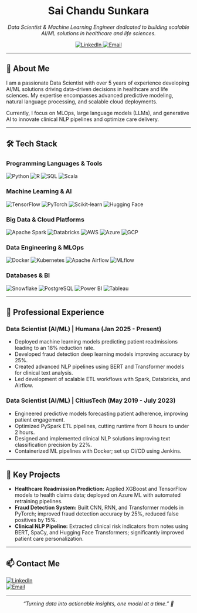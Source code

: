 <!-- Header -->
<h1 align="center">Sai Chandu Sunkara</h1>
<p align="center">
  <em>Data Scientist & Machine Learning Engineer dedicated to building scalable AI/ML solutions in healthcare and life sciences.</em>
</p>
<p align="center">
  <a href="https://www.linkedin.com/in/sunkara-sai-chandu/">
    <img alt="LinkedIn" src="https://img.shields.io/badge/LinkedIn-0077B5?style=flat-square&logo=linkedin&logoColor=white" />
  </a>
  <a href="mailto:saichandusunkara1998@gmail.com">
    <img alt="Email" src="https://img.shields.io/badge/Email-D14836?style=flat-square&logo=gmail&logoColor=white" />
  </a>
</p>

---

## 🚀 About Me

I am a passionate Data Scientist with over 5 years of experience developing AI/ML solutions driving data-driven decisions in healthcare and life sciences. My expertise encompasses advanced predictive modeling, natural language processing, and scalable cloud deployments.

Currently, I focus on MLOps, large language models (LLMs), and generative AI to innovate clinical NLP pipelines and optimize care delivery.

---

## 🛠️ Tech Stack

### Programming Languages & Tools
![Python](https://img.shields.io/badge/Python-3776AB?logo=python&logoColor=white)
![R](https://img.shields.io/badge/R-276DC3?logo=r&logoColor=white)
![SQL](https://img.shields.io/badge/SQL-4479A1?logo=postgresql&logoColor=white)
![Scala](https://img.shields.io/badge/Scala-DC322F?logo=scala&logoColor=white)

### Machine Learning & AI
![TensorFlow](https://img.shields.io/badge/TensorFlow-FF6F00?logo=tensorflow&logoColor=white)
![PyTorch](https://img.shields.io/badge/PyTorch-EE4C2C?logo=pytorch&logoColor=white)
![Scikit-learn](https://img.shields.io/badge/Scikit--Learn-F7931E?logo=scikitlearn&logoColor=white)
![Hugging Face](https://img.shields.io/badge/HuggingFace-FFD21E?logo=huggingface&logoColor=black)

### Big Data & Cloud Platforms
![Apache Spark](https://img.shields.io/badge/Apache_Spark-E25A1C?logo=apachespark&logoColor=white)
![Databricks](https://img.shields.io/badge/Databricks-FF3621?logo=databricks&logoColor=white)
![AWS](https://img.shields.io/badge/AWS-232F3E?logo=amazonaws&logoColor=white)
![Azure](https://img.shields.io/badge/Azure-0078D4?logo=microsoftazure&logoColor=white)
![GCP](https://img.shields.io/badge/GCP-4285F4?logo=googlecloud&logoColor=white)

### Data Engineering & MLOps
![Docker](https://img.shields.io/badge/Docker-2496ED?logo=docker&logoColor=white)
![Kubernetes](https://img.shields.io/badge/Kubernetes-326CE5?logo=kubernetes&logoColor=white)
![Apache Airflow](https://img.shields.io/badge/Apache_Airflow-017CEE?logo=apacheairflow&logoColor=white)
![MLflow](https://img.shields.io/badge/MLflow-0194E2?logo=mlflow&logoColor=white)

### Databases & BI
![Snowflake](https://img.shields.io/badge/Snowflake-29B5E8?logo=snowflake&logoColor=white)
![PostgreSQL](https://img.shields.io/badge/PostgreSQL-336791?logo=postgresql&logoColor=white)
![Power BI](https://img.shields.io/badge/Power_BI-F2C811?logo=powerbi&logoColor=black)
![Tableau](https://img.shields.io/badge/Tableau-E97627?logo=tableau&logoColor=white)

---

## 💼 Professional Experience

### Data Scientist (AI/ML) | Humana (Jan 2025 - Present)  
- Deployed machine learning models predicting patient readmissions leading to an 18% reduction rate.  
- Developed fraud detection deep learning models improving accuracy by 25%.  
- Created advanced NLP pipelines using BERT and Transformer models for clinical text analysis.  
- Led development of scalable ETL workflows with Spark, Databricks, and Airflow.

### Data Scientist (AI/ML) | CitiusTech (May 2019 - July 2023)  
- Engineered predictive models forecasting patient adherence, improving patient engagement.  
- Optimized PySpark ETL pipelines, cutting runtime from 8 hours to under 2 hours.  
- Designed and implemented clinical NLP solutions improving text classification precision by 22%.  
- Containerized ML pipelines with Docker; set up CI/CD using Jenkins.

---

## 🎯 Key Projects

- **Healthcare Readmission Prediction:** Applied XGBoost and TensorFlow models to health claims data; deployed on Azure ML with automated retraining pipelines.  
- **Fraud Detection System:** Built CNN, RNN, and Transformer models in PyTorch; improved fraud detection accuracy by 25%, reduced false positives by 15%.  
- **Clinical NLP Pipeline:** Extracted clinical risk indicators from notes using BERT, SpaCy, and Hugging Face Transformers; significantly improved patient care personalization.

---

## 📫 Contact Me

[![LinkedIn](https://img.shields.io/badge/LinkedIn-0077B5?logo=linkedin&logoColor=white)](https://www.linkedin.com/in/sunkara-sai-chandu/)  
[![Email](https://img.shields.io/badge/Email-D14836?logo=gmail&logoColor=white)](mailto:saichandusunkara1998@gmail.com)  

---

<p align="center"><em>“Turning data into actionable insights, one model at a time.” 🚀</em></p>
